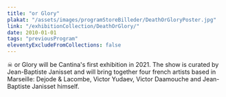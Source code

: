 ```yaml
---
title: "or Glory"
plakat: "/assets/images/programStoreBilleder/DeathOrGloryPoster.jpg"
link: "/exhibitionCollection/DeathOrGlory/"
date: 2010-01-01
tags: "previousProgram"
eleventyExcludeFromCollections: false
---
```


☠ or Glory will be Cantina's first exhibition in 2021. The show is curated by Jean-Baptiste Janisset and will bring together four french artists based in Marseille: Dejode & Lacombe, Victor Yudaev, Victor Daamouche and Jean-Baptiste Janisset himself.
